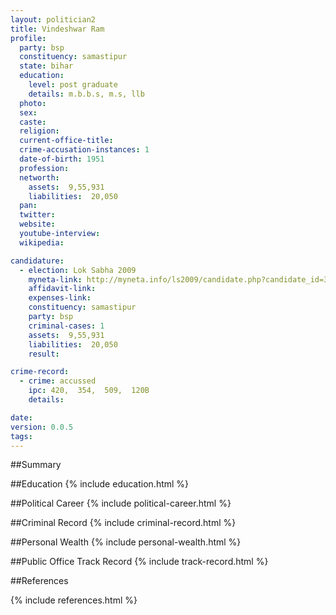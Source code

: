 ```yaml
---
layout: politician2
title: Vindeshwar Ram
profile: 
  party: bsp
  constituency: samastipur
  state: bihar
  education: 
    level: post graduate
    details: m.b.b.s, m.s, llb
  photo: 
  sex: 
  caste: 
  religion: 
  current-office-title: 
  crime-accusation-instances: 1
  date-of-birth: 1951
  profession: 
  networth: 
    assets:  9,55,931
    liabilities:  20,050
  pan: 
  twitter: 
  website: 
  youtube-interview: 
  wikipedia: 

candidature: 
  - election: Lok Sabha 2009
    myneta-link: http://myneta.info/ls2009/candidate.php?candidate_id=3196
    affidavit-link: 
    expenses-link: 
    constituency: samastipur 
    party: bsp
    criminal-cases: 1
    assets:  9,55,931
    liabilities:  20,050
    result:  

crime-record: 
  - crime: accussed
    ipc: 420,  354,  509,  120B
    details:    

date: 
version: 0.0.5
tags: 
---
```

##Summary


##Education
{% include education.html %}


##Political Career
{% include political-career.html %}


##Criminal Record
{% include criminal-record.html %}


##Personal Wealth
{% include personal-wealth.html %}


##Public Office Track Record
{% include track-record.html %}


##References


{% include references.html %}